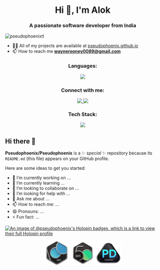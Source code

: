 <h1 align="center">Hi 👋, I'm Alok</h1>
<h3 align="center">A passionate software developer from India</h3>

<p align="left"> <img src="https://komarev.com/ghpvc/?username=pseudophoenixtl&label=Profile%20views&color=0e75b6&style=flat" alt="pseudophoenixtl" /> </p>

- 👨‍💻 All of my projects are available at [pseudophoenix.github.io](pseudophoenix.github.io)
- 📫 How to reach me **<waynerooney0089@gmail.com>**

<!-- <h3 align="left"></h3> -->
<!-- <p align="left"> -->
<!-- <a href="https://linkedin.com/in/https://www.linkedin.com/in/alok-9465401ab/" target="blank"><img align="center" src="https://raw.githubusercontent.com/rahuldkjain/github-profile-readme-generator/master/src/images/icons/Social/linked-in-alt.svg" alt="https://www.linkedin.com/in/alok-9465401ab/" height="30" width="40" /></a>
</p> -->
<!-- <center> -->
<div align="center">
  <!-- <p align="center"> -->
    <h3>Languages:</h3>
    <a align="center">
      <img src="https://skillicons.dev/icons?&theme=light&i=cpp,css,dart,html,js,c,bash" />
    </a>
    <h3>Connect with me:</h3>
    <a href="https://www.linkedin.com/in/alok-choudhary-9465401ab/" align="center">
      <img src="https://skillicons.dev/icons?&theme=light&i=linkedin"/>
    </a>
    <a href="https://github.com/Pseudophoenix"><img src="https://skillicons.dev/icons?&theme=light&i=github"/>
    </a>
    <h3>Tech Stack:</h3>
    <a href="https://skillicons.dev" align="center">
      <img src="https://skillicons.dev/icons?&theme=light&perline=8&i=git,kubernetes,anaconda,aws,django,express,firebase,gcp,githubactions,graphql,docker,vim,flutter" />
    </a>
  <!-- </p> -->
</div>
<!-- <p><img align="center" src="https://github-readme-stats.vercel.app/api/top-langs?username=pseudophoenixtl&show_icons=true&locale=en&layout=compact" alt="pseudophoenixtl" /></p> -->

<!-- <p>&nbsp;<img align="center" src="https://github-readme-stats.vercel.app/api?username=pseudophoenixtl&show_icons=true&locale=en" alt="pseudophoenixtl" /></p>
</center> -->

## Hi there 👋

**Pseudophoenix/Pseudophoenix** is a ✨ _special_ ✨ repository because its `README.md` (this file) appears on your GitHub profile.

Here are some ideas to get you started:

- 🔭 I’m currently working on ...
- 🌱 I’m currently learning ...
- 👯 I’m looking to collaborate on ...
- 🤔 I’m looking for help with ...
- 💬 Ask me about ...
- 📫 How to reach me: ...
- 😄 Pronouns: ...
- ⚡ Fun fact: ...

[![An image of @pseudophoenix's Holopin badges, which is a link to view their full Holopin profile](https://holopin.me/pseudophoenix)](https://holopin.io/@pseudophoenix)
<!-- <div style={align:"center"} >
<img width=80px src="https://github.com/Pseudophoenix/Pseudophoenix/blob/main/.github/2024-100-new.gif">
</div> -->
<div align="center">
  <img width="80px" src="https://github.com/Pseudophoenix/Pseudophoenix/blob/main/.github/2024-100-new.gif" />
  <img width=80px src="https://github.com/Pseudophoenix/Pseudophoenix/blob/main/.github/2024-50.gif">
  <img width=80px src="https://github.com/Pseudophoenix/Pseudophoenix/blob/main/.github/Introduction_to_Pandas.gif">
</div>

<!-- For full-year calendar -->
<!-- ![Isometric Contribution Calendar (Full Year)](./metrics.plugin.isocalendar.fullyear.svg) -->
